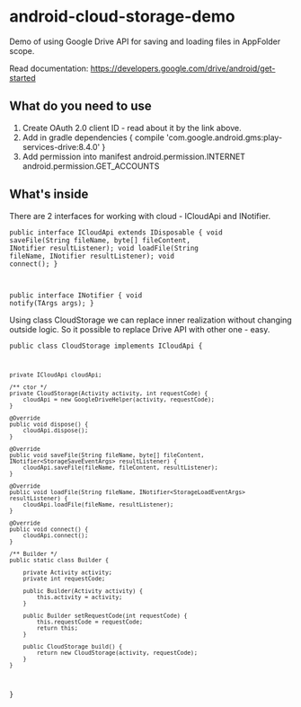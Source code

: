 # android-cloud-storage-demo
Demo of using Google Drive API for saving and loading files in AppFolder scope.

Read documentation: https://developers.google.com/drive/android/get-started


## What do you need to use

1. Create OAuth 2.0 client ID - read about it by the link above.
2. Add in gradle 
dependencies {
    compile 'com.google.android.gms:play-services-drive:8.4.0'
}
3. Add permission into manifest
android.permission.INTERNET
android.permission.GET_ACCOUNTS


## What's inside

There are 2 interfaces for working with cloud - ICloudApi and INotifier.

<code>public interface ICloudApi extends IDisposable {
    void saveFile(String fileName, byte[] fileContent, INotifier<StorageSaveEventArgs> resultListener);
    void loadFile(String fileName, INotifier<StorageLoadEventArgs> resultListener);
    void connect();
}

public interface INotifier<TArgs extends EventArgs> {
    void notify(TArgs args);
}</code>

Using class CloudStorage we can replace inner realization without changing outside logic.
So it possible to replace Drive API with other one - easy.

<code>public class CloudStorage implements ICloudApi {

    private ICloudApi cloudApi;

    /** ctor */
    private CloudStorage(Activity activity, int requestCode) {
        cloudApi = new GoogleDriveHelper(activity, requestCode);
    }

    @Override
    public void dispose() {
        cloudApi.dispose();
    }

    @Override
    public void saveFile(String fileName, byte[] fileContent, INotifier<StorageSaveEventArgs> resultListener) {
        cloudApi.saveFile(fileName, fileContent, resultListener);
    }

    @Override
    public void loadFile(String fileName, INotifier<StorageLoadEventArgs> resultListener) {
        cloudApi.loadFile(fileName, resultListener);
    }

    @Override
    public void connect() {
        cloudApi.connect();
    }

    /** Builder */
    public static class Builder {

        private Activity activity;
        private int requestCode;

        public Builder(Activity activity) {
            this.activity = activity;
        }

        public Builder setRequestCode(int requestCode) {
            this.requestCode = requestCode;
            return this;
        }

        public CloudStorage build() {
            return new CloudStorage(activity, requestCode);
        }
    }

}</code>
